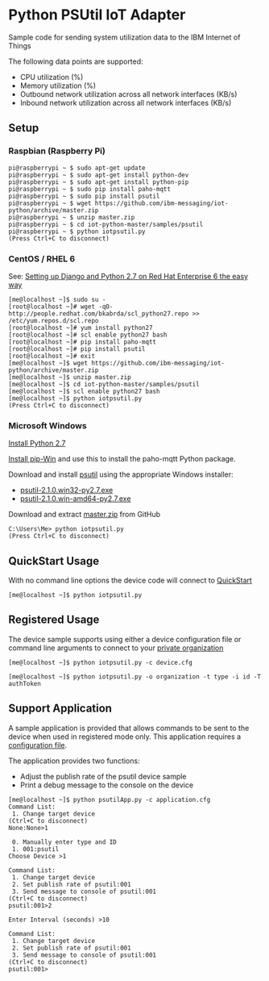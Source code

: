 # Python PSUtil IoT Adapter

Sample code for sending system utilization data to the IBM Internet of Things

The following data points are supported:
 * CPU utilization (%)
 * Memory utilization (%)
 * Outbound network utilization across all network interfaces (KB/s)
 * Inbound network utilization across all network interfaces (KB/s)


## Setup

### Raspbian (Raspberry Pi)
```
pi@raspberrypi ~ $ sudo apt-get update
pi@raspberrypi ~ $ sudo apt-get install python-dev
pi@raspberrypi ~ $ sudo apt-get install python-pip
pi@raspberrypi ~ $ sudo pip install paho-mqtt
pi@raspberrypi ~ $ sudo pip install psutil
pi@raspberrypi ~ $ wget https://github.com/ibm-messaging/iot-python/archive/master.zip
pi@raspberrypi ~ $ unzip master.zip
pi@raspberrypi ~ $ cd iot-python-master/samples/psutil
pi@raspberrypi ~ $ python iotpsutil.py
(Press Ctrl+C to disconnect)

```

### CentOS / RHEL 6
See: [Setting up Django and Python 2.7 on Red Hat Enterprise 6 the easy way](http://developerblog.redhat.com/2013/02/14/setting-up-django-and-python-2-7-on-red-hat-enterprise-6-the-easy-way/)
```
[me@localhost ~]$ sudo su -
[root@localhost ~]# wget -qO- http://people.redhat.com/bkabrda/scl_python27.repo >> /etc/yum.repos.d/scl.repo
[root@localhost ~]# yum install python27
[root@localhost ~]# scl enable python27 bash
[root@localhost ~]# pip install paho-mqtt
[root@localhost ~]# pip install psutil
[root@localhost ~]# exit
[me@localhost ~]$ wget https://github.com/ibm-messaging/iot-python/archive/master.zip
[me@localhost ~]$ unzip master.zip
[me@localhost ~]$ cd iot-python-master/samples/psutil
[me@localhost ~]$ scl enable python27 bash
[me@localhost ~]$ python iotpsutil.py
(Press Ctrl+C to disconnect)

```

### Microsoft Windows
[Install Python 2.7](https://www.python.org/download/releases/2.7)

[Install pip-Win](https://sites.google.com/site/pydatalog/python/pip-for-windows) and use this to install the paho-mqtt Python package.

Download and install [psutil](https://pypi.python.org/pypi?:action=display&name=psutil#downloads) using the appropriate Windows installer:
 * [psutil-2.1.0.win32-py2.7.exe](https://pypi.python.org/packages/2.7/p/psutil/psutil-2.1.0.win32-py2.7.exe#md5=cfe1b146fc38176e4e63290fa15029a1)
 * [psutil-2.1.0.win-amd64-py2.7.exe](https://pypi.python.org/packages/2.7/p/psutil/psutil-2.1.0.win-amd64-py2.7.exe#md5=db0ee08adb7f00386ee419dcf414d451)

Download and extract [master.zip](https://github.com/ibm-messaging/iot-python/archive/master.zip) from GitHub

```
C:\Users\Me> python iotpsutil.py
(Press Ctrl+C to disconnect)

```

## QuickStart Usage
With no command line options the device code will connect to [QuickStart](http://quickstart.internetofthings.ibmcloud.com)
```
[me@localhost ~]$ python iotpsutil.py
```

## Registered Usage
The device sample supports using either a device configuration file or command line arguments to connect to your [private organization](https://internetofthings.ibmcloud.com/dashboard/)
```
[me@localhost ~]$ python iotpsutil.py -c device.cfg
```

```
[me@localhost ~]$ python iotpsutil.py -o organization -t type -i id -T authToken
```


## Support Application
A sample application is provided that allows commands to be sent to the device when used in registered mode only.  This application requires a [configuration file](https://github.com/ibm-messaging/iot-python#using-a-configuration-file).

The application provides two functions:
 * Adjust the publish rate of the psutil device sample 
 * Print a debug message to the console on the device

```
[me@localhost ~]$ python psutilApp.py -c application.cfg
Command List:
 1. Change target device
(Ctrl+C to disconnect)
None:None>1

 0. Manually enter type and ID
 1. 001:psutil
Choose Device >1

Command List:
 1. Change target device
 2. Set publish rate of psutil:001
 3. Send message to console of psutil:001
(Ctrl+C to disconnect)
psutil:001>2

Enter Interval (seconds) >10

Command List:
 1. Change target device
 2. Set publish rate of psutil:001
 3. Send message to console of psutil:001
(Ctrl+C to disconnect)
psutil:001>
```
